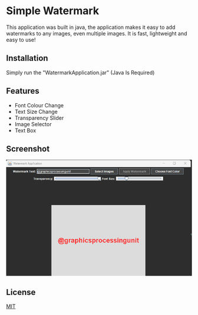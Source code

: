 
# Simple Watermark

This application was built in java, the application makes it easy to add watermarks to any images, even multiple images. It is fast, lightweight and easy to use!




## Installation

Simply run the "WatermarkApplication.jar" (Java Is Required)
    
## Features

- Font Colour Change
- Text Size Change
- Transparency Slider
- Image Selector
- Text Box


## Screenshot

![App Screenshot](https://raw.githubusercontent.com/graphicsprocessingunit/Simple-Watermark/refs/heads/main/Screenshot.png)


## License

[MIT](https://choosealicense.com/licenses/mit/)

